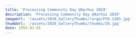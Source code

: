 ```yaml
---
title: 'Processing Community Day @Aarhus 2019'
description: 'Processing Community Day @Aarhus 2019'
imageUrl: '/assets/2020_GalleryThumbs/large/PCD-1303.jpg'
thumbUrl: '/assets/2020_GalleryThumbs/thumbs/29.jpg'
date: 1955-01-01
---
```

